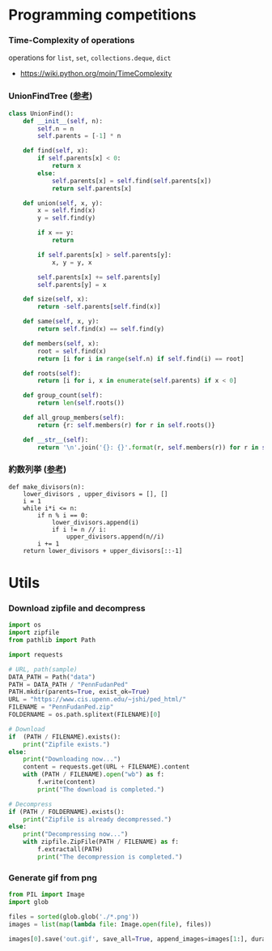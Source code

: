 # Programming competitions

### Time-Complexity of operations
operations for `list`, `set`, `collections.deque`, `dict`
 - https://wiki.python.org/moin/TimeComplexity




### UnionFindTree ([参考](https://note.nkmk.me/python-union-find))
```python
class UnionFind():
    def __init__(self, n):
        self.n = n
        self.parents = [-1] * n

    def find(self, x):
        if self.parents[x] < 0:
            return x
        else:
            self.parents[x] = self.find(self.parents[x])
            return self.parents[x]

    def union(self, x, y):
        x = self.find(x)
        y = self.find(y)

        if x == y:
            return

        if self.parents[x] > self.parents[y]:
            x, y = y, x

        self.parents[x] += self.parents[y]
        self.parents[y] = x

    def size(self, x):
        return -self.parents[self.find(x)]

    def same(self, x, y):
        return self.find(x) == self.find(y)

    def members(self, x):
        root = self.find(x)
        return [i for i in range(self.n) if self.find(i) == root]

    def roots(self):
        return [i for i, x in enumerate(self.parents) if x < 0]

    def group_count(self):
        return len(self.roots())

    def all_group_members(self):
        return {r: self.members(r) for r in self.roots()}

    def __str__(self):
        return '\n'.join('{}: {}'.format(r, self.members(r)) for r in self.roots())
```
### 約数列挙 ([参考](https://qiita.com/LorseKudos/items/9eb560494862c8b4eb56))

```
def make_divisors(n):
    lower_divisors , upper_divisors = [], []
    i = 1
    while i*i <= n:
        if n % i == 0:
            lower_divisors.append(i)
            if i != n // i:
                upper_divisors.append(n//i)
        i += 1
    return lower_divisors + upper_divisors[::-1]
```


# Utils

### Download zipfile and decompress
```python
import os
import zipfile
from pathlib import Path

import requests

# URL, path(sample)
DATA_PATH = Path("data")
PATH = DATA_PATH / "PennFudanPed"
PATH.mkdir(parents=True, exist_ok=True)
URL = "https://www.cis.upenn.edu/~jshi/ped_html/"
FILENAME = "PennFudanPed.zip"
FOLDERNAME = os.path.splitext(FILENAME)[0]

# Download
if  (PATH / FILENAME).exists():
    print("Zipfile exists.")
else:
    print("Downloading now...")
    content = requests.get(URL + FILENAME).content
    with (PATH / FILENAME).open("wb") as f:
        f.write(content)
        print("The download is completed.")

# Decompress
if (PATH / FOLDERNAME).exists():
    print("Zipfile is already decompressed.")
else:
    print("Decompressing now...")
    with zipfile.ZipFile(PATH / FILENAME) as f:
        f.extractall(PATH)
        print("The decompression is completed.")
```

### Generate gif from png
```python
from PIL import Image
import glob

files = sorted(glob.glob('./*.png'))
images = list(map(lambda file: Image.open(file), files))

images[0].save('out.gif', save_all=True, append_images=images[1:], duration=400, loop=0)
```


### 
```python

```

### 
```python

```

### 
```python

```